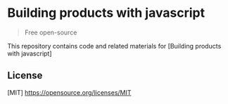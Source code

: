 # Building products with javascript

> Free open-source

This repository contains code and related materials for [Building products with javascript]

## License

[MIT] https://opensource.org/licenses/MIT
